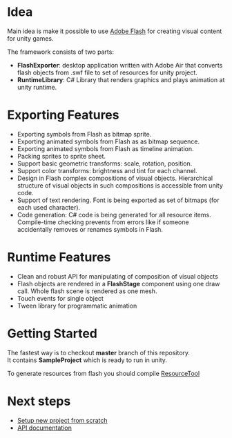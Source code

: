 # Idea

Main idea is make it possible to use [Adobe Flash](www.adobe.com/products/flash.html) for creating visual content for unity games.

The framework consists of two parts:

- **FlashExporter**: desktop application written with Adobe Air that converts flash objects from .swf file to set of resources for unity project.
- **RuntimeLibrary**: C# Library that renders graphics and plays animation at unity runtime.

# Exporting Features

- Exporting symbols from Flash as bitmap sprite.
- Exporting animated symbols from Flash as as bitmap sequence.
- Exporting animated symbols from Flash as timeline animation.
- Packing sprites to sprite sheet.
- Support basic geometric transforms: scale, rotation, position.
- Support color transforms: brightness and tint for each channel.
- Design in Flash complex compositions of visual objects. Hierarchical structure of visual objects in such compositions is accessible from unity code.
- Support of text rendering. Font is being exported as set of bitmaps (for each used character).
- Code generation: C# code is being generated for all resource items. Compile-time checking prevents from errors like if someone accidentally removes or renames symbols in Flash.

# Runtime Features
- Clean and robust API for manipulating of composition of visual objects
- Flash objects are rendered in a **FlashStage** component using one draw call. Whole flash scene is rendered as one mesh.
- Touch events for single object
- Tween library for programmatic animation

# Getting Started

The fastest way is to checkout **master** branch of this repository.  
It contains **SampleProject** which is ready to run in unity.

To generate resources from flash you should compile [ResourceTool](https://github.com/nravo/flunity/wiki/ResourceTool)

# Next steps

- [Setup new project from scratch](https://github.com/nravo/flunity/wiki/Getting-Started/)
- [API documentation](http://nravo.github.io/flunity/api-docs/)
